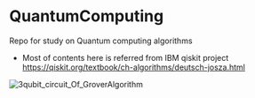 # QuantumComputing
Repo for study on Quantum computing algorithms

- Most of contents here is referred from IBM qiskit project 
https://qiskit.org/textbook/ch-algorithms/deutsch-josza.html


![3qubit_circuit_Of_GroverAlgorithm](https://user-images.githubusercontent.com/34852540/80271458-34dc7d80-86fb-11ea-868c-bafe171bfaf9.png)

